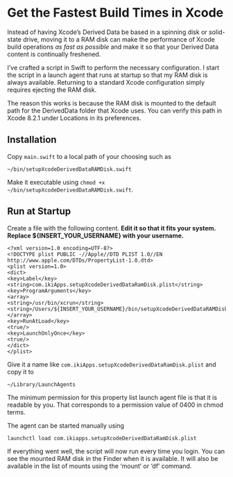 # Get the Fastest Build Times in XcodeInstead of having Xcode’s Derived Data be based in a spinning disk or solid-state drive, moving it to a RAM disk can make the performance of Xcode build operations *as fast as possible* and make it so that your Derived Data content is continually freshened.I’ve crafted a script in Swift to perform the necessary configuration. I start the script in a launch agent that runs at startup so that my RAM disk is always available. Returning to a standard Xcode configuration simply requires ejecting the RAM disk.The reason this works is because the RAM disk is mounted to the default path for the DerivedData folder that Xcode uses. You can verify this path in Xcode 8.2.1 under Locations in its preferences.## InstallationCopy `main.swift` to a local path of your choosing such as	~/bin/setupXcodeDerivedDataRAMDisk.swift	Make it executable using `chmod +x ~/bin/setupXcodeDerivedDataRAMDisk.swift`.## Run at StartupCreate a file with the following content. **Edit it so that it fits your system. Replace ${INSERT_YOUR_USERNAME} with your username.**    <?xml version=1.0 encoding=UTF-8?>    <!DOCTYPE plist PUBLIC -//Apple//DTD PLIST 1.0//EN http://www.apple.com/DTDs/PropertyList-1.0.dtd>    <plist version=1.0>    <dict>    <key>Label</key>    <string>com.ikiApps.setupXcodeDerivedDataRamDisk.plist</string>    <key>ProgramArguments</key>    <array>    <string>/usr/bin/xcrun</string>    <string>/Users/${INSERT_YOUR_USERNAME}/bin/setupXcodeDerivedDataRAMDisk.swift</string>    </array>    <key>RunAtLoad</key>    <true/>    <key>LaunchOnlyOnce</key>    <true/>    </dict>    </plist>Give it a name like `com.ikiApps.setupXcodeDerivedDataRamDisk.plist` and copy it to	~/Library/LaunchAgents	The minimum permission for this property list launch agent file is that it is readable by you. That corresponds to a permission value of 0400 in chmod terms.The agent can be started manually using	launchctl load com.ikiapps.setupXcodeDerivedDataRamDisk.plist	If everything went well, the script will now run every time you login. You can see the mounted RAM disk in the Finder when it is available. It will also be available in the list of mounts using the ‘mount’ or ‘df’ command.